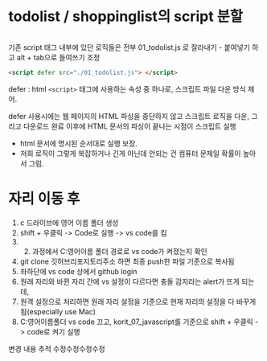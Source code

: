 # todolist / shoppinglist의 script 분할
```html
```
기존 script 태그 내부에 있던 로직들은 전부 01_todolist.js 로 잘라내기 - 붙여넣기 하고 alt + tab으로 들여쓰기 조정

```html
<script defer src="./01_todolist.js"> </script>
```
defer : html `<script>` 태그에 사용하는 속성 중 하나로, 스크립트 파일 다운 방식 제어.

defer 사용시에는 웹 페이지의 HTML 파싱을 중단하지 않고 스크립트 로직을 다운, 그리고 다운로드 완료 이후에 HTML 문서의 파싱이 끝나는 시점이 스크립트 실행

- html 문서에 명시된 순서대로 실행 보장.
- 저희 로직이 그렇게 복잡하거나 긴게 아닌데 안되는 건 컴퓨터 문제일 확률이 높아서 그럼.

# 자리 이동 후
1. c 드라이브에 영어 이름 폴더 생성
2. shift + 우클릭 -> Code로 실행 -> vs code를 킴
3. 2. 과정에서 C:영어이름 폴더 경로로 vs code가 켜졌는지 확인
4. git clone 깃허브리포지토리주소 하면 최종 push한 파일 기준으로 복사됨
5. 좌하단에 vs code 상에서 github login
  1. 원래 자리와 바뀐 자리 간에 vs 설정이 다르다면 충돌 감지라는 alert가 뜨게 되는데,
  2. 원격 설정으로 처리하면 원래 자리 설정을 기준으로 현재 자리의 설정을 다 바꾸게 됨(especially use Mac)
6. C:영어이름폴더 vs code 끄고, korit_07_javascript를 기준으로 shift + 우클릭 -> code로 켜기 실행
 
변경 내용 추적
수정수정수정수정